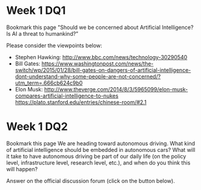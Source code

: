 # Week 1 DQ1
 Bookmark this page
"Should we be concerned about Artificial Intelligence? Is AI a threat to humankind?” 

Please consider the viewpoints below: 

* Stephen Hawking: http://www.bbc.com/news/technology-30290540
* Bill Gates: https://www.washingtonpost.com/news/the-switch/wp/2015/01/28/bill-gates-on-dangers-of-artificial-intelligence-dont-understand-why-some-people-are-not-concerned/?utm_term=.666cb624c9b0
* Elon Musk: http://www.theverge.com/2014/8/3/5965099/elon-musk-compares-artificial-intelligence-to-nukes
https://plato.stanford.edu/entries/chinese-room/#2.1 

# Week 1 DQ2
 Bookmark this page
We are heading toward autonomous driving. What kind of artificial intelligence should be embedded in autonomous cars?  What will it take to have autonomous driving be part of our daily life (on the policy level, infrastructure level, research level, etc.), and when do you think this will happen?

Answer on the official discussion forum (click on the button below).
